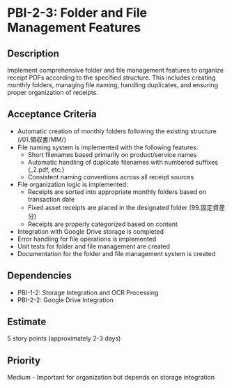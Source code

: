 # PBI-2-3: Folder and File Management Features

## Description
Implement comprehensive folder and file management features to organize receipt PDFs according to the specified structure. This includes creating monthly folders, managing file naming, handling duplicates, and ensuring proper organization of receipts.

## Acceptance Criteria
- Automatic creation of monthly folders following the existing structure (/01.領収書/MM/)
- File naming system is implemented with the following features:
  - Short filenames based primarily on product/service names
  - Automatic handling of duplicate filenames with numbered suffixes (_2.pdf, etc.)
  - Consistent naming conventions across all receipt sources
- File organization logic is implemented:
  - Receipts are sorted into appropriate monthly folders based on transaction date
  - Fixed asset receipts are placed in the designated folder (99.固定資産分)
  - Receipts are properly categorized based on content
- Integration with Google Drive storage is completed
- Error handling for file operations is implemented
- Unit tests for folder and file management are created
- Documentation for the folder and file management system is created

## Dependencies
- PBI-1-2: Storage Integration and OCR Processing
- PBI-2-2: Google Drive Integration

## Estimate
5 story points (approximately 2-3 days)

## Priority
Medium - Important for organization but depends on storage integration